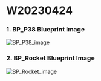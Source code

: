 # W20230424

### 1. BP_P38 Blueprint Image
![BP_P38_image](https://user-images.githubusercontent.com/127937724/233874532-046f700e-bb01-4d09-8da6-ecd6e5a40f8f.png)

### 2. BP_Rocket Blueprint Image
![BP_Rocket_image](https://user-images.githubusercontent.com/127937724/233874540-19829829-2eb0-4b76-b73d-8a9947b4a238.png)
